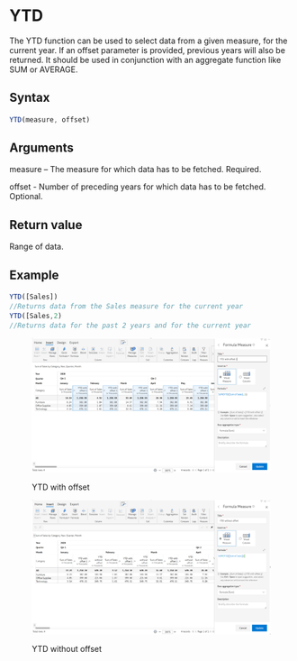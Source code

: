 # YTD

The YTD function can be used to select data from a given measure, for the current year. If an offset parameter is provided, previous years will also be returned. It should be used in conjunction with an aggregate function like SUM or AVERAGE.&#x20;

## Syntax

```javascript
YTD(measure, offset)
```

## Arguments

measure – The measure for which data has to be fetched. Required.

offset -   Number of preceding years for which data has to be fetched. Optional.

## Return value

Range of data.

## Example

```javascript
YTD([Sales])
//Returns data from the Sales measure for the current year
YTD([Sales,2)
//Returns data for the past 2 years and for the current year
```

<figure><img src="../../.gitbook/assets/image (15) (1) (1) (1).png" alt=""><figcaption><p>YTD with offset</p></figcaption></figure>

<figure><img src="../../.gitbook/assets/image (16) (1) (1) (1).png" alt=""><figcaption><p>YTD without offset</p></figcaption></figure>
